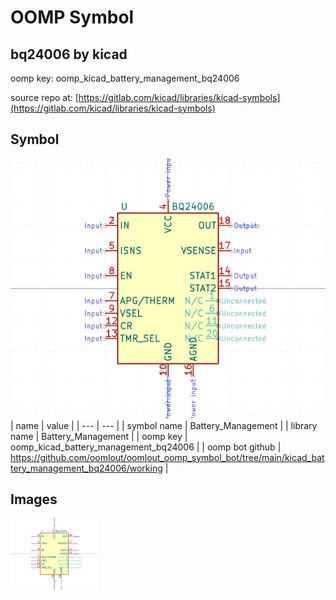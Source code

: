 # OOMP Symbol  
## bq24006  by kicad  
  
oomp key: oomp_kicad_battery_management_bq24006  
  
source repo at: [https://gitlab.com/kicad/libraries/kicad-symbols](https://gitlab.com/kicad/libraries/kicad-symbols)  
## Symbol  
  
[![working.png](working_600.png)](working.png)  
| name | value | 
| --- | --- | 
| symbol name | Battery_Management | 
| library name | Battery_Management | 
| oomp key | oomp_kicad_battery_management_bq24006 | 
| oomp bot github | https://github.com/oomlout/oomlout_oomp_symbol_bot/tree/main/kicad_battery_management_bq24006/working | 
## Images  
  
[![working.png](working_140.png)](working.png)  
